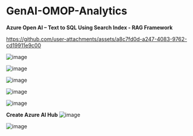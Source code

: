 # GenAI-OMOP-Analytics



**Azure Open AI – Text to SQL Using Search Index -  RAG Framework**

https://github.com/user-attachments/assets/a8c7fd0d-a247-4083-9762-cd19911e9c00



![image](https://github.com/user-attachments/assets/a811e7f5-3a02-449b-9405-576e9401b9cf)

 ![image](https://github.com/user-attachments/assets/fd69e7d2-d323-4565-bf1e-92b4c0e1d4aa)

 ![image](https://github.com/user-attachments/assets/8a1d511c-1891-42b0-91e8-c4517448b961)

![image](https://github.com/user-attachments/assets/2028e336-6324-46d1-b9a9-fbbcbc4d440c)

![image](https://github.com/user-attachments/assets/a433437f-d37e-4d98-ab6d-4ad1dbe04935)

**Create Azure AI Hub**
![image](https://github.com/user-attachments/assets/f5be014c-c160-4e7c-a7c5-61c47f7b6c81)

![image](https://github.com/user-attachments/assets/8367d2bf-35dd-415e-8159-a103bb5d686b)


